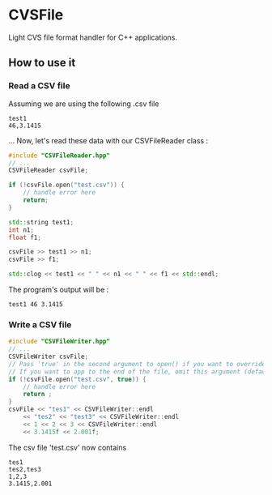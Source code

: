 # CVSFile

Light CVS file format handler for C++ applications.

## How to use it

### Read a CSV file

Assuming we are using the following .csv file

```csv
test1
46,3.1415
```
... Now, let's read these data with our CSVFileReader class :
```c++
#include "CSVFileReader.hpp"
// ...
CSVFileReader csvFile;

if (!csvFile.open("test.csv")) {
	// handle error here
	return;
}

std::string test1;
int n1;
float f1;

csvFile >> test1 >> n1;
csvFile >> f1;

std::clog << test1 << " " << n1 << " " << f1 << std::endl;
```

The program's output will be :
```
test1 46 3.1415
```

### Write a CSV file

```c++
#include "CSVFileWriter.hpp"
// ...
CSVFileWriter csvFile;
// Pass 'true' in the second argument to open() if you want to override the file.
// If you want to app to the end of the file, omit this argument (default value is false).
if (!csvFile.open("test.csv", true)) { 
	// handle error here
	return ;
}
csvFile << "tes1" << CSVFileWriter::endl
	<< "tes2" << "test3" << CSVFileWriter::endl
	<< 1 << 2 << 3 << CSVFileWriter::endl
	<< 3.1415f << 2.001f;
```
The csv file 'test.csv' now contains
```csv
tes1
tes2,tes3
1,2,3
3.1415,2.001
```


